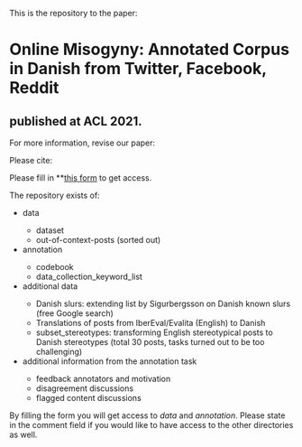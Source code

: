This is the repository to the paper: 

# Online Misogyny: Annotated Corpus in Danish from Twitter, Facebook, Reddit
## published at ACL 2021.

For more information, revise our paper:

Please cite:





Please fill in **[this form](https://forms.gle/MPdV8FG8EUuS1MdS6) to get access.


The repository exists of:

<ul>
<li>data</li>
<ul>
<li>dataset</li>
<li>out-of-context-posts (sorted out)</li>
</ul>
<li>annotation</li>
<ul>
<li>codebook</li>
<li>data_collection_keyword_list</li>
</ul>
<li>additional data</li>
<ul>
<li>Danish slurs: extending list by Sigurbergsson on Danish known slurs (free Google search)</li>
<li>Translations of posts from IberEval/Evalita (English) to Danish</li>
<li>subset_stereotypes: transforming English stereotypical posts to Danish stereotypes (total 30 posts, tasks turned out to be too challenging)</li>
</ul>
<li>additional information from the annotation task</li>
<ul>
<li>feedback annotators and motivation</li>
<li>disagreement discussions</li>
<li>flagged content discussions</li>
</ul>
</ul>

By filling the form you will get access to *data* and *annotation*. Please state in the comment field if you would like to have access to the other directories as well.
